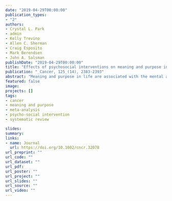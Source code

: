 ```yaml
---
date: "2019-04-29T00:00:00"
publication_types:
- "2"
authors:
- Crystal L. Park
- admin
- Kelly Trevino
- Allen C. Sherman
- Craig Esposito
- Mark Berendsen
- John A. Salsman
publishDate: "2019-04-29T00:00:00"
title: "Effects of psychosocial interventions on meaning and purpose in adults with cancer: A systematic review and meta-analysis"
publication: "_Cancer, 125_(14), 2383-2393"
abstract: "Meaning and purpose in life are associated with the mental and physical health of patients with cancer and survivors and also constitute highly valued outcomes in themselves. Because meaning and purpose are often threatened by a cancer diagnosis and treatment, interventions have been developed to promote meaning and purpose. The present meta-analysis of randomized controlled trials (RCTs) evaluated effects of psychosocial interventions on meaning/purpose in adults with cancer and tested potential moderators of intervention effects. Six literature databases were systematically searched to identify RCTs of psychosocial interventions in which meaning or purpose was an outcome. Using Preferred Reporting Items for Systematic Reviews and Meta‐Analyses guidelines, rater pairs extracted and evaluated data for quality. Findings were synthesized across studies with standard meta‐analytic methods, including meta‐regression with robust variance estimation and risk-of-bias sensitivity analysis. Twenty-nine RCTs were identified, and they encompassed 82 treatment effects among 2305 patients/survivors. Psychosocial interventions were associated with significant improvements in meaning/purpose (g = 0.37; 95% CI, 0.22-0.52; P < .0001). Interventions designed to enhance meaning/purpose (g = 0.42; 95% CI, 0.24-0.60) demonstrated significantly higher effect sizes than those targeting other primary outcomes (g = 0.18; 95% CI, 0.09-0.27; P = .009). Few other intervention, clinical, or demographic characteristics tested were significant moderators. In conclusion, the results suggest that psychosocial interventions are associated with small to medium effects in enhancing meaning/purpose among patients with cancer, and the benefits are comparable to those of interventions designed to reduce depression, pain, and fatigue in patients with cancer. Methodological concerns include small samples and ambiguity regarding allocation concealment. Future research should focus on explicitly meaning-centered interventions and identify optimal treatment or survivorship phases for implementation."
featured: false
image: 
projects: []
tags: 
- cancer
- meaning and purpose
- meta-analysis
- psycho-social intervention
- systematic review

slides: 
summary: 
links:
- name: Journal
  url: https://doi.org/10.1002/cncr.32078
url_preprint: ""
url_code: ""
url_dataset: ""
url_pdf: 
url_poster: ""
url_project: ""
url_slides: ""
url_source: ""
url_video: ""
---
```

